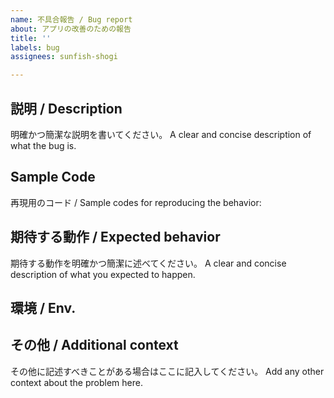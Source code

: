 ```yaml
---
name: 不具合報告 / Bug report
about: アプリの改善のための報告
title: ''
labels: bug
assignees: sunfish-shogi

---
```


## 説明 / Description
明確かつ簡潔な説明を書いてください。
A clear and concise description of what the bug is.

## Sample Code
再現用のコード / Sample codes for reproducing the behavior:

## 期待する動作 / Expected behavior
期待する動作を明確かつ簡潔に述べてください。
A clear and concise description of what you expected to happen.

## 環境 / Env.

## その他 / Additional context
その他に記述すべきことがある場合はここに記入してください。
Add any other context about the problem here.
